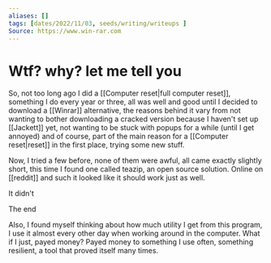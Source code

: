 ```yaml
---
aliases: []
tags: [dates/2022/11/03, seeds/writing/writeups ]
Source: https://www.win-rar.com
---
```

# Wtf? why? let me tell you

So, not too long ago I did a [[Computer reset|full computer reset]], something I do every year or three, all was well and good until I decided to download a [[Winrar]] alternative, the reasons behind it vary from not wanting to bother downloading a cracked version because I haven't set up [[Jackett]] yet, not wanting to be stuck with popups for a while (until I get annoyed) and of course, part of the main reason for a [[Computer reset|reset]] in the first place, trying some new stuff.  

Now, I tried a few before, none of them were awful, all came exactly slightly short, this time I found one called teazip, an open source solution. Online on [[reddit]] and such it looked like it should work just as well.  

It didn't  

The end  

Also, I found myself thinking about how much utility I get from this program, I use it almost every other day when working around in the computer. What if I just, payed money? Payed money to something I use often, something resilient, a tool that proved itself many times.  
